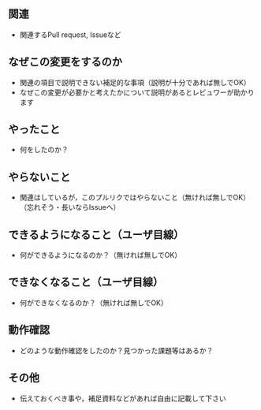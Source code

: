 ## 関連

- 関連するPull request, Issueなど

## なぜこの変更をするのか

- 関連の項目で説明できない補足的な事項（説明が十分であれば無しでOK）
- なぜこの変更が必要かと考えたかについて説明があるとレビュワーが助かります

## やったこと

- 何をしたのか？

## やらないこと

- 関連はしているが，このプルリクではやらないこと（無ければ無しでOK）（忘れそう・長いならIssueへ）

## できるようになること（ユーザ目線）

- 何ができるようになるのか？（無ければ無しでOK）

## できなくなること（ユーザ目線）

- 何ができなくなるのか？（無ければ無しでOK）

## 動作確認

- どのような動作確認をしたのか？見つかった課題等はあるか？

## その他

- 伝えておくべき事や，補足資料などがあれば自由に記載して下さい
